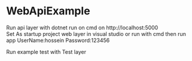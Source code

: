 # WebApiExample

Run api layer with dotnet run on cmd on http://localhost:5000                                                                                                                       
Set As startup project web layer in visual studio or run with cmd then run app
UserName:hossein Password:123456

Run example test with Test layer
